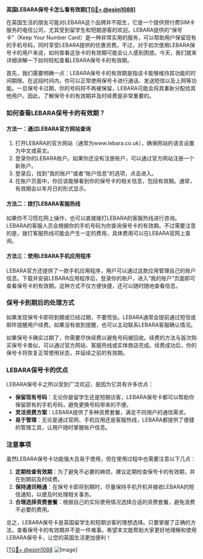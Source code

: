 **英国LEBARA保号卡怎么看有效期[[TG💪+ @esim1088](https://t.me/s/esim1088)]**

在英国生活的朋友可能对LEBARA这个品牌并不陌生，它是一个提供预付费SIM卡服务的电信公司，尤其受到留学生和短期游客的欢迎。LEBARA提供的“保号卡”（Keep Your Number Card）是一种非常实用的服务，可以帮助用户保留现有的手机号码，同时享受LEBARA提供的优惠资费。不过，对于初次使用LEBARA保号卡的用户来说，如何查看这张卡的有效期可能会让人感到困惑。今天，我们就来详细讲解一下如何轻松查看LEBARA保号卡的有效期。

首先，我们需要明确一点：LEBARA保号卡的有效期是指该卡能够维持其功能的时间期限。在这段时间内，你可以正常使用保号卡进行通话、发送短信以及上网等功能。一旦保号卡过期，你的号码将不再被保留，LEBARA可能会将其重新分配给其他用户。因此，了解保号卡的有效期并及时续费是非常重要的。

### 如何查看LEBARA保号卡的有效期？

#### 方法一：通过LEBARA官方网站查询

1. 打开LEBARA的官方网站（通常为www.lebara.co.uk），确保网站的语言设置为中文或英文。
2. 登录你的LEBARA账户。如果你还没有注册账户，可以通过官方网站注册一个新账户。
3. 登录后，找到“我的账户”或者“账户信息”的选项，点击进入。
4. 在账户页面中，你应该能够看到你的保号卡的相关信息，包括有效期。通常，有效期会以年月日的形式显示。

#### 方法二：拨打LEBARA客服热线

如果你不习惯在网上操作，也可以直接拨打LEBARA的客服热线进行咨询。LEBARA的客服人员会根据你的手机号码为你查询保号卡的有效期。不过需要注意的是，拨打客服热线可能会产生一定的费用，具体费用可以在LEBARA官网上查询。

#### 方法三：使用LEBARA手机应用程序

LEBARA官方还提供了一款手机应用程序，用户可以通过这款应用管理自己的账户信息。下载并安装LEBARA应用程序后，登录你的账户，进入“我的账户”页面即可查看保号卡的有效期。这种方式不仅方便快捷，还可以随时随地查看信息。

### 保号卡到期后的处理方式

如果发现保号卡即将到期或已经过期，不要慌张。LEBARA通常会提前通过短信或邮件提醒用户续费。如果没有收到提醒，也可以主动联系LEBARA客服确认情况。

如果保号卡确实过期了，你需要尽快续费以避免号码被回收。续费的方法与首次购买保号卡类似，可以通过官方网站、客服热线或实体商店完成。续费成功后，你的保号卡将恢复正常使用状态，并延续之前的有效期。

### LEBARA保号卡的优点

LEBARA保号卡之所以受到广泛欢迎，是因为它具有许多优点：

- **保留现有号码**：无论你是留学生还是短期访客，LEBARA保号卡都可以帮助你保留原有的手机号码，避免更换号码带来的不便。
- **灵活资费方案**：LEBARA提供了多种资费套餐，满足不同用户的通信需求。
- **易于管理**：无论是通过官网、手机应用还是客服热线，LEBARA都提供了便捷的管理工具，让用户随时掌握账户信息。

### 注意事项

虽然LEBARA保号卡功能强大且易于使用，但在使用过程中也需要注意以下几点：

1. **定期检查有效期**：为了避免不必要的麻烦，建议定期检查保号卡的有效期，并在到期前及时续费。
2. **保持通讯畅通**：在保号卡即将到期时，尽量保持手机开机并接收LEBARA的短信通知，以便及时处理相关事务。
3. **合理选择资费套餐**：根据自己的实际使用情况选择合适的资费套餐，避免浪费不必要的费用。

总之，LEBARA保号卡是英国留学生和短期访客的理想选择。只要掌握了正确的方法，查看保号卡的有效期并不是一件难事。希望本文能帮助大家更好地理解和使用LEBARA保号卡，让您的英国生活更加便利！

[[TG💪+ @esim1088](https://t.me/s/esim1088) ![Image](https://i.postimg.cc/4NQfJmqS/Snipaste-2025-05-13-00-14-12.png)]